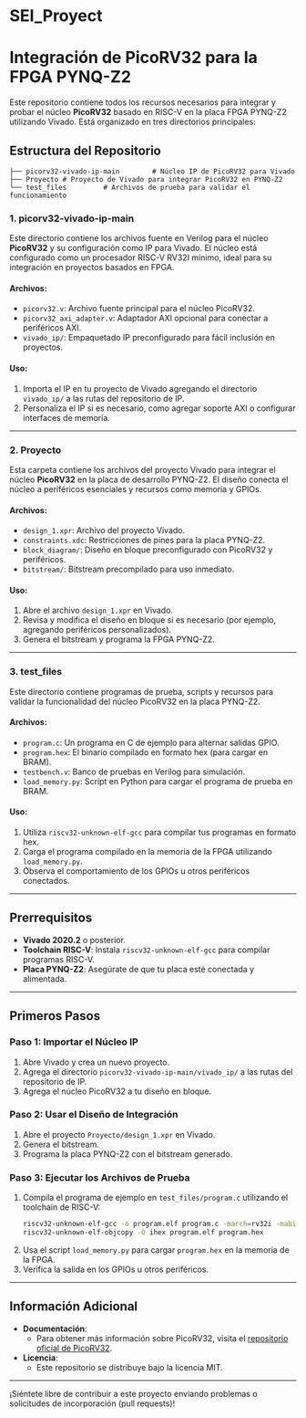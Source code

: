 # SEI_Proyect
# Integración de PicoRV32 para la FPGA PYNQ-Z2

Este repositorio contiene todos los recursos necesarios para integrar y probar el núcleo **PicoRV32** basado en RISC-V en la placa FPGA PYNQ-Z2 utilizando Vivado. Está organizado en tres directorios principales:

## Estructura del Repositorio

```
├── picorv32-vivado-ip-main        # Núcleo IP de PicoRV32 para Vivado
├── Proyecto # Proyecto de Vivado para integrar PicoRV32 en PYNQ-Z2
└── test_files         # Archivos de prueba para validar el funcionamiento
```

### **1. picorv32-vivado-ip-main**
Este directorio contiene los archivos fuente en Verilog para el núcleo **PicoRV32** y su configuración como IP para Vivado. El núcleo está configurado como un procesador RISC-V RV32I mínimo, ideal para su integración en proyectos basados en FPGA.

#### Archivos:
- `picorv32.v`: Archivo fuente principal para el núcleo PicoRV32.
- `picorv32_axi_adapter.v`: Adaptador AXI opcional para conectar a periféricos AXI.
- `vivado_ip/`: Empaquetado IP preconfigurado para fácil inclusión en proyectos.

#### Uso:
1. Importa el IP en tu proyecto de Vivado agregando el directorio `vivado_ip/` a las rutas del repositorio de IP.
2. Personaliza el IP si es necesario, como agregar soporte AXI o configurar interfaces de memoria.

---

### **2. Proyecto**
Esta carpeta contiene los archivos del proyecto Vivado para integrar el núcleo **PicoRV32** en la placa de desarrollo PYNQ-Z2. El diseño conecta el núcleo a periféricos esenciales y recursos como memoria y GPIOs.

#### Archivos:
- `design_1.xpr`: Archivo del proyecto Vivado.
- `constraints.xdc`: Restricciones de pines para la placa PYNQ-Z2.
- `block_diagram/`: Diseño en bloque preconfigurado con PicoRV32 y periféricos.
- `bitstream/`: Bitstream precompilado para uso inmediato.

#### Uso:
1. Abre el archivo `design_1.xpr` en Vivado.
2. Revisa y modifica el diseño en bloque si es necesario (por ejemplo, agregando periféricos personalizados).
3. Genera el bitstream y programa la FPGA PYNQ-Z2.

---

### **3. test_files**
Este directorio contiene programas de prueba, scripts y recursos para validar la funcionalidad del núcleo PicoRV32 en la placa PYNQ-Z2.

#### Archivos:
- `program.c`: Un programa en C de ejemplo para alternar salidas GPIO.
- `program.hex`: El binario compilado en formato hex (para cargar en BRAM).
- `testbench.v`: Banco de pruebas en Verilog para simulación.
- `load_memory.py`: Script en Python para cargar el programa de prueba en BRAM.

#### Uso:
1. Utiliza `riscv32-unknown-elf-gcc` para compilar tus programas en formato hex.
2. Carga el programa compilado en la memoria de la FPGA utilizando `load_memory.py`.
3. Observa el comportamiento de los GPIOs u otros periféricos conectados.

---

## Prerrequisitos
- **Vivado 2020.2** o posterior.
- **Toolchain RISC-V**: Instala `riscv32-unknown-elf-gcc` para compilar programas RISC-V.
- **Placa PYNQ-Z2**: Asegúrate de que tu placa esté conectada y alimentada.

---

## Primeros Pasos

### Paso 1: Importar el Núcleo IP
1. Abre Vivado y crea un nuevo proyecto.
2. Agrega el directorio `picorv32-vivado-ip-main/vivado_ip/` a las rutas del repositorio de IP.
3. Agrega el núcleo PicoRV32 a tu diseño en bloque.

### Paso 2: Usar el Diseño de Integración
1. Abre el proyecto `Proyecto/design_1.xpr` en Vivado.
2. Genera el bitstream.
3. Programa la placa PYNQ-Z2 con el bitstream generado.

### Paso 3: Ejecutar los Archivos de Prueba
1. Compila el programa de ejemplo en `test_files/program.c` utilizando el toolchain de RISC-V:
   ```bash
   riscv32-unknown-elf-gcc -o program.elf program.c -march=rv32i -mabi=ilp32
   riscv32-unknown-elf-objcopy -O ihex program.elf program.hex
   ```
2. Usa el script `load_memory.py` para cargar `program.hex` en la memoria de la FPGA.
3. Verifica la salida en los GPIOs u otros periféricos.

---

## Información Adicional
- **Documentación**:
  - Para obtener más información sobre PicoRV32, visita el [repositorio oficial de PicoRV32](https://github.com/cliffordwolf/picorv32).
- **Licencia**:
  - Este repositorio se distribuye bajo la licencia MIT.

---

¡Siéntete libre de contribuir a este proyecto enviando problemas o solicitudes de incorporación (pull requests)!

